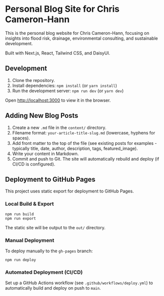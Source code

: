 # Personal Blog Site for Chris Cameron-Hann

This is the personal blog website for Chris Cameron-Hann, focusing on insights into flood risk, drainage, environmental consulting, and sustainable development.

Built with Next.js, React, Tailwind CSS, and DaisyUI.

## Development

1.  Clone the repository.
2.  Install dependencies: `npm install` (or `yarn install`)
3.  Run the development server: `npm run dev` (or `yarn dev`)

Open [http://localhost:3000](http://localhost:3000) to view it in the browser.

## Adding New Blog Posts

1.  Create a new `.md` file in the `content/` directory.
2.  Filename format: `your-article-title-slug.md` (lowercase, hyphens for spaces).
3.  Add front matter to the top of the file (see existing posts for examples - typically title, date, author, description, tags, featured_image).
4.  Write your content in Markdown.
5.  Commit and push to Git. The site will automatically rebuild and deploy (if CI/CD is configured).

## Deployment to GitHub Pages

This project uses static export for deployment to GitHub Pages.

### Local Build & Export

```
npm run build
npm run export
```

The static site will be output to the `out/` directory.

### Manual Deployment

To deploy manually to the `gh-pages` branch:

```
npm run deploy
```

### Automated Deployment (CI/CD)

Set up a GitHub Actions workflow (see `.github/workflows/deploy.yml`) to automatically build and deploy on push to `main`. 